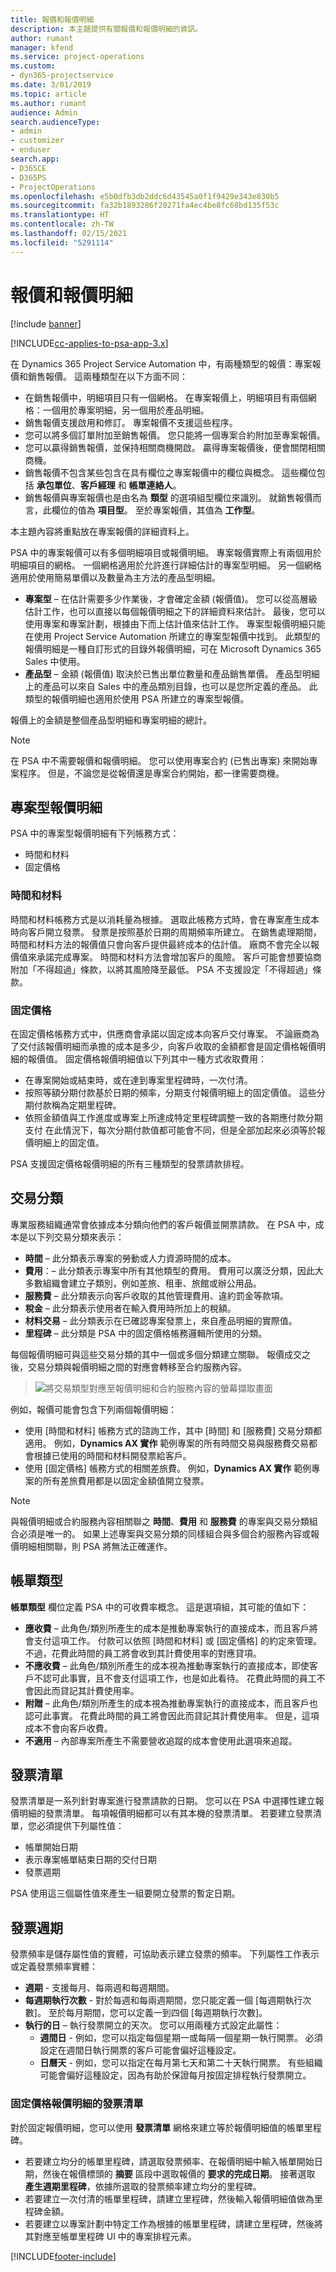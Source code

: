 ```yaml
---
title: 報價和報價明細
description: 本主題提供有關報價和報價明細的資訊。
author: rumant
manager: kfend
ms.service: project-operations
ms.custom:
- dyn365-projectservice
ms.date: 3/01/2019
ms.topic: article
ms.author: rumant
audience: Admin
search.audienceType:
- admin
- customizer
- enduser
search.app:
- D365CE
- D365PS
- ProjectOperations
ms.openlocfilehash: e5b0dfb3db2ddc6d43545a0f1f9429e343e830b5
ms.sourcegitcommit: fa32b1893286f20271fa4ec4be8fc68bd135f53c
ms.translationtype: HT
ms.contentlocale: zh-TW
ms.lasthandoff: 02/15/2021
ms.locfileid: "5291114"
---
```

# <a name="quotes-and-quote-lines"></a>報價和報價明細

[!include [banner](../includes/psa-now-project-operations.md)]

[!INCLUDE[cc-applies-to-psa-app-3.x](../includes/cc-applies-to-psa-app-3x.md)]

在 Dynamics 365 Project Service Automation 中，有兩種類型的報價：專案報價和銷售報價。 這兩種類型在以下方面不同：

- 在銷售報價中，明細項目只有一個網格。 在專案報價上，明細項目有兩個網格：一個用於專案明細，另一個用於產品明細。
- 銷售報價支援啟用和修訂。 專案報價不支援這些程序。
- 您可以將多個訂單附加至銷售報價。 您只能將一個專案合約附加至專案報價。
- 您可以贏得銷售報價，並保持相關商機開啟。 贏得專案報價後，便會關閉相關商機。
- 銷售報價不包含某些包含在具有欄位之專案報價中的欄位與概念。 這些欄位包括 **承包單位**、**客戶經理** 和 **帳單連絡人**。  
- 銷售報價與專案報價也是由名為 **類型** 的選項組型欄位來識別。 就銷售報價而言，此欄位的值為 **項目型**。 至於專案報價，其值為 **工作型**。

本主題內容將重點放在專案報價的詳細資料上。

PSA 中的專案報價可以有多個明細項目或報價明細。 專案報價實際上有兩個用於明細項目的網格。 一個網格適用於允許進行詳細估計的專案型明細。 另一個網格適用於使用簡易單價以及數量為主方法的產品型明細。

- **專案型** – 在估計需要多少作業後，才會確定金額 (報價值)。 您可以從高層級估計工作，也可以直接以每個報價明細之下的詳細資料來估計。 最後，您可以使用專案和專案計劃，根據由下而上估計值來估計工作。 專案型報價明細只能在使用 Project Service Automation 所建立的專案型報價中找到。 此類型的報價明細是一種自訂形式的目錄外報價明細，可在 Microsoft Dynamics 365 Sales 中使用。
- **產品型** – 金額 (報價值) 取決於已售出單位數量和產品銷售單價。 產品型明細上的產品可以來自 Sales 中的產品類別目錄，也可以是您所定義的產品。 此類型的報價明細也適用於使用 PSA 所建立的專案型報價。

報價上的金額是整個產品型明細和專案明細的總計。

> [!NOTE]
> 在 PSA 中不需要報價和報價明細。 您可以使用專案合約 (已售出專案) 來開始專案程序。 但是，不論您是從報價還是專案合約開始，都一律需要商機。

## <a name="project-based-quote-lines"></a>專案型報價明細

PSA 中的專案型報價明細有下列帳務方式：

- 時間和材料
- 固定價格

### <a name="time-and-material"></a>時間和材料

時間和材料帳務方式是以消耗量為根據。 選取此帳務方式時，會在專案產生成本時向客戶開立發票。 發票是按照基於日期的周期頻率所建立。 在銷售處理期間，時間和材料方法的報價值只會向客戶提供最終成本的估計值。 廠商不會完全以報價值來承諾完成專案。 時間和材料方法會增加客戶的風險。 客戶可能會想要協商附加「不得超過」條款，以將其風險降至最低。 PSA 不支援設定「不得超過」條款。

### <a name="fixed-price"></a>固定價格

在固定價格帳務方式中，供應商會承諾以固定成本向客戶交付專案。 不論廠商為了交付該報價明細而承擔的成本是多少，向客戶收取的金額都會是固定價格報價明細的報價值。 固定價格報價明細值以下列其中一種方式收取費用： 

- 在專案開始或結束時，或在達到專案里程碑時，一次付清。 
- 按照等額分期付款基於日期的頻率，分期支付報價明細上的固定價值。 這些分期付款稱為定期里程碑。
- 依照金額值與工作進度或專案上所達成特定里程碑調整一致的各期應付款分期支付 在此情況下，每次分期付款值都可能會不同，但是全部加起來必須等於報價明細上的固定值。

PSA 支援固定價格報價明細的所有三種類型的發票請款排程。

## <a name="transaction-classification"></a>交易分類

專業服務組織通常會依據成本分類向他們的客戶報價並開票請款。 在 PSA 中，成本是以下列交易分類來表示：

- **時間** – 此分類表示專案的勞動或人力資源時間的成本。
- **費用**：– 此分類表示專案中所有其他類型的費用。 費用可以廣泛分類，因此大多數組織會建立子類別，例如差旅、租車、旅館或辦公用品。
- **服務費** – 此分類表示向客戶收取的其他管理費用、違約罰金等款項。 
- **稅金** – 此分類表示使用者在輸入費用時所加上的稅額。
- **材料交易** – 此分類表示在已確認專案發票上，來自產品明細的實際值。
- **里程碑** – 此分類是 PSA 中的固定價格帳務邏輯所使用的分類。

每個報價明細可與這些交易分類的其中一個或多個分類建立關聯。 報價成交之後，交易分類與報價明細之間的對應會轉移至合約服務內容。
 
> ![將交易類型對應至報價明細和合約服務內容的螢幕擷取畫面](media/basic-guide-5.png)
  
例如，報價可能會包含下列兩個報價明細： 
- 使用 [時間和材料] 帳務方式的諮詢工作，其中 [時間] 和 [服務費] 交易分類都適用。 例如，**Dynamics AX 實作** 範例專案的所有時間交易與服務費交易都會根據已使用的時間和材料開發票給客戶。 
- 使用 [固定價格] 帳務方式的相關差旅費。 例如，**Dynamics AX 實作** 範例專案的所有差旅費用都是以固定金額值開立發票。

> [!NOTE]
> 與報價明細或合約服務內容相關聯之 **時間**、**費用** 和 **服務費** 的專案與交易分類組合必須是唯一的。 如果上述專案與交易分類的同樣組合與多個合約服務內容或報價明細相關聯，則 PSA 將無法正確運作。

## <a name="billing-types"></a>帳單類型

**帳單類型** 欄位定義 PSA 中的可收費率概念。 這是選項組，其可能的值如下：

- **應收費** – 此角色/類別所產生的成本是推動專案執行的直接成本，而且客戶將會支付這項工作。 付款可以依照 [時間和材料] 或 [固定價格] 的約定來管理。 不過，花費此時間的員工將會收到其計費使用率的對應貸項。
- **不應收費** – 此角色/類別所產生的成本視為推動專案執行的直接成本，即使客戶不認可此事實，且不會支付這項工作，也是如此看待。 花費此時間的員工不會因此而貸記其計費使用率。
- **附贈** – 此角色/類別所產生的成本視為推動專案執行的直接成本，而且客戶也認可此事實。 花費此時間的員工將會因此而貸記其計費使用率。 但是，這項成本不會向客戶收費。
- **不適用** – 內部專案所產生不需要營收追蹤的成本會使用此選項來追蹤。

## <a name="invoice-schedule"></a>發票清單

發票清單是一系列針對專案進行發票請款的日期。 您可以在 PSA 中選擇性建立報價明細的發票清單。 每項報價明細都可以有其本機的發票清單。 若要建立發票清單，您必須提供下列屬性值：

- 帳單開始日期 
- 表示專案帳單結束日期的交付日期
- 發票週期

PSA 使用這三個屬性值來產生一組要開立發票的暫定日期。

## <a name="invoice-frequency"></a>發票週期

發票頻率是儲存屬性值的實體，可協助表示建立發票的頻率。 下列屬性工作表示或定義發票頻率實體：

- **週期** - 支援每月、每兩週和每週期間。 
- **每週期執行次數** - 對於每週和每兩週期間，您只能定義一個 [每週期執行次數]。 至於每月期間，您可以定義一到四個 [每週期執行次數]。 
- **執行的日** – 執行發票開立的天次。 您可以用兩種方式設定此屬性：
  - **週間日** - 例如，您可以指定每個星期一或每隔一個星期一執行開票。 必須設定在週間日執行開票的客戶可能會偏好這種設定。 
  - **日曆天** - 例如，您可以指定在每月第七天和第二十天執行開票。 有些組織可能會偏好這種設定，因為有助於保證每月按固定排程執行發票開立。
  
### <a name="invoice-schedule-for-a-fixed-price-quote-line"></a>固定價格報價明細的發票清單

對於固定報價明細，您可以使用 **發票清單** 網格來建立等於報價明細值的帳單里程碑。

- 若要建立均分的帳單里程碑，請選取發票頻率、在報價明細中輸入帳單開始日期，然後在報價標頭的 **摘要** 區段中選取報價的 **要求的完成日期**。 接著選取 **產生週期里程碑**，依據所選取的發票頻率建立均分的里程碑。 
- 若要建立一次付清的帳單里程碑，請建立里程碑，然後輸入報價明細值做為里程碑金額。
- 若要建立以專案計劃中特定工作為根據的帳單里程碑，請建立里程碑，然後將其對應至帳單里程碑 UI 中的專案排程元素。


[!INCLUDE[footer-include](../includes/footer-banner.md)]